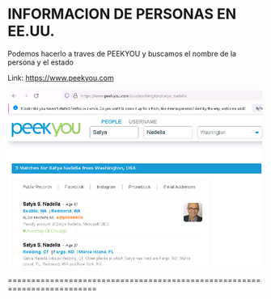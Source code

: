 INFORMACION DE PERSONAS EN EE.UU.
===================================

Podemos hacerlo a traves de PEEKYOU y buscamos el nombre de la persona y el estado

Link: https://www.peekyou.com

![Diagrama explicativo](./image.png)

=========================================================================